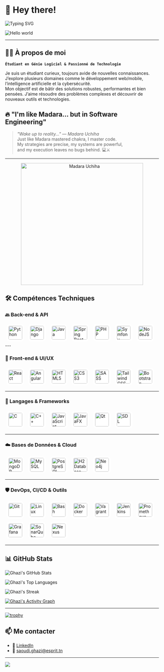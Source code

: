 # 👋 Hey there!

![Typing SVG](https://readme-typing-svg.demolab.com?font=Fira+Code&size=24&pause=1000&color=F75C7E&width=435&lines=Salut+je+suis+Ghazi+Saoudi;Étudiant+en+Génie+Logiciel;Passionné+par+l'IA%2C+la+cybersécurité%2C+le+dev)

<img src="https://raw.githubusercontent.com/sagar-viradiya/sagar-viradiya/master/resources/banner.png" alt="Hello world">

---

## 🧑‍💻 À propos de moi

**`Étudiant en Génie Logiciel & Passionné de Technologie`**

Je suis un étudiant curieux, toujours avide de nouvelles connaissances. J’explore plusieurs domaines comme le développement web/mobile, l’intelligence artificielle et la cybersécurité.  
Mon objectif est de bâtir des solutions robustes, performantes et bien pensées. J’aime résoudre des problèmes complexes et découvrir de nouveaux outils et technologies.

## 🔥 "I'm like Madara... but in Software Engineering"

> *"Wake up to reality..." — Madara Uchiha*  
> Just like Madara mastered chakra, I master code.  
> My strategies are precise, my systems are powerful,  
> and my execution leaves no bugs behind. 💻⚔️  
>
---

<p align="center">
  <img src="https://media.giphy.com/media/v1.Y2lkPWVjZjA1ZTQ3eXh1NnNvbWVmanJ4NGJhdjhoeHJjNmdoY2lvbGczaThhY204aTZyeCZlcD12MV9naWZzX3JlbGF0ZWQmY3Q9Zw/8SEnoMhrEeBDa/giphy.gif" alt="Madara Uchiha" width="400">
</p>



## 🛠️ Compétences Techniques

### 🔙 Back-end & API
<div align="left"> <img src="https://cdn.jsdelivr.net/gh/devicons/devicon/icons/python/python-original.svg" alt="Python" width="45" height="45" style="object-fit:contain; margin:5px; border-radius:10px; background:#fff; padding:6px;"/> <img src="https://cdn.jsdelivr.net/gh/devicons/devicon/icons/django/django-plain.svg" alt="Django" width="45" height="45" style="object-fit:contain; margin:5px; border-radius:10px; background:#fff; padding:6px;"/> <img src="https://cdn.jsdelivr.net/gh/devicons/devicon/icons/java/java-original.svg" alt="Java" width="45" height="45" style="object-fit:contain; margin:5px; border-radius:10px; background:#fff; padding:6px;"/> <img src="https://cdn.jsdelivr.net/gh/devicons/devicon/icons/spring/spring-original.svg" alt="Spring Boot" width="45" height="45" style="object-fit:contain; margin:5px; border-radius:10px; background:#fff; padding:6px;"/> <img src="https://cdn.jsdelivr.net/gh/devicons/devicon/icons/php/php-original.svg" alt="PHP" width="45" height="45" style="object-fit:contain; margin:5px; border-radius:10px; background:#fff; padding:6px;"/> <img src="https://cdn.jsdelivr.net/gh/devicons/devicon/icons/symfony/symfony-original.svg" alt="Symfony" width="45" height="45" style="object-fit:contain; margin:5px; border-radius:10px; background:#fff; padding:6px;"/> <img src="https://cdn.jsdelivr.net/gh/devicons/devicon/icons/nodejs/nodejs-original.svg" alt="NodeJS" width="45" height="45" style="object-fit:contain; margin:5px; border-radius:10px; background:#fff; padding:6px;"/> </div>
---

### 🎨 Front-end & UI/UX
<div align="left"> <img src="https://cdn.jsdelivr.net/gh/devicons/devicon/icons/react/react-original.svg" alt="React" width="45" height="45" style="object-fit:contain; margin:5px; border-radius:10px; background:#fff; padding:6px;"/> <img src="https://cdn.jsdelivr.net/gh/devicons/devicon/icons/angularjs/angularjs-original.svg" alt="Angular" width="45" height="45" style="object-fit:contain; margin:5px; border-radius:10px; background:#fff; padding:6px;"/> <img src="https://cdn.jsdelivr.net/gh/devicons/devicon/icons/html5/html5-original.svg" alt="HTML5" width="45" height="45" style="object-fit:contain; margin:5px; border-radius:10px; background:#fff; padding:6px;"/> <img src="https://cdn.jsdelivr.net/gh/devicons/devicon/icons/css3/css3-original.svg" alt="CSS3" width="45" height="45" style="object-fit:contain; margin:5px; border-radius:10px; background:#fff; padding:6px;"/> <img src="https://cdn.jsdelivr.net/gh/devicons/devicon/icons/sass/sass-original.svg" alt="SASS" width="45" height="45" style="object-fit:contain; margin:5px; border-radius:10px; background:#fff; padding:6px;"/> <img src="https://cdn.jsdelivr.net/gh/devicons/devicon/icons/tailwindcss/tailwindcss-original.svg" alt="TailwindCSS" width="45" height="45" style="object-fit:contain; margin:5px; border-radius:10px; background:#fff; padding:6px;"/> <img src="https://cdn.jsdelivr.net/gh/devicons/devicon/icons/bootstrap/bootstrap-original.svg" alt="Bootstrap" width="45" height="45" style="object-fit:contain; margin:5px; border-radius:10px; background:#fff; padding:6px;"/> </div>

---

### 🧠 Langages & Frameworks
<div align="left"> <img src="https://cdn.jsdelivr.net/gh/devicons/devicon/icons/c/c-original.svg" alt="C" width="45" height="45" style="object-fit:contain; margin:5px; border-radius:10px; background:#fff; padding:6px;"/> <img src="https://cdn.jsdelivr.net/gh/devicons/devicon/icons/cplusplus/cplusplus-original.svg" alt="C++" width="45" height="45" style="object-fit:contain; margin:5px; border-radius:10px; background:#fff; padding:6px;"/> <img src="https://cdn.jsdelivr.net/gh/devicons/devicon/icons/javascript/javascript-original.svg" alt="JavaScript" width="45" height="45" style="object-fit:contain; margin:5px; border-radius:10px; background:#fff; padding:6px;"/> <img src="https://cdn.jsdelivr.net/gh/devicons/devicon/icons/java/java-original.svg" alt="JavaFX" width="45" height="45" style="object-fit:contain; margin:5px; border-radius:10px; background:#fff; padding:6px;"/> <img src="https://cdn.jsdelivr.net/gh/devicons/devicon/icons/qt/qt-original.svg" alt="Qt" width="45" height="45" style="object-fit:contain; margin:5px; border-radius:10px; background:#fff; padding:6px;"/> <img src="https://cdn.jsdelivr.net/npm/simple-icons@v7/icons/sdl.svg" alt="SDL" width="45" height="45" style="object-fit:contain; margin:5px; border-radius:10px; background:#fff; padding:6px;"/> </div>

---

### ☁️ Bases de Données & Cloud
<div align="left"> <img src="https://cdn.jsdelivr.net/gh/devicons/devicon/icons/mongodb/mongodb-original.svg" alt="MongoDB" width="45" height="45" style="object-fit:contain; margin:5px; border-radius:10px; background:#fff; padding:6px;"/> <img src="https://cdn.jsdelivr.net/gh/devicons/devicon/icons/mysql/mysql-original.svg" alt="MySQL" width="45" height="45" style="object-fit:contain; margin:5px; border-radius:10px; background:#fff; padding:6px;"/> <img src="https://cdn.jsdelivr.net/gh/devicons/devicon/icons/postgresql/postgresql-original.svg" alt="PostgreSQL" width="45" height="45" style="object-fit:contain; margin:5px; border-radius:10px; background:#fff; padding:6px;"/> <img src="https://cdn.jsdelivr.net/npm/simple-icons@v7/icons/datagrip.svg" alt="H2 Database" width="45" height="45" style="object-fit:contain; margin:5px; border-radius:10px; background:#fff; padding:6px;"/> <img src="https://cdn.jsdelivr.net/npm/simple-icons@v7/icons/neo4j.svg" alt="Neo4j" width="45" height="45" style="object-fit:contain; margin:5px; border-radius:10px; background:#fff; padding:6px;"/> </div>

---

### 🛡️ DevOps, CI/CD & Outils
<div align="left"> <img src="https://cdn.jsdelivr.net/gh/devicons/devicon/icons/git/git-original.svg" alt="Git" width="45" height="45" style="object-fit:contain; margin:5px; border-radius:10px; background:#fff; padding:6px;"/> <img src="https://cdn.jsdelivr.net/gh/devicons/devicon/icons/linux/linux-original.svg" alt="Linux" width="45" height="45" style="object-fit:contain; margin:5px; border-radius:10px; background:#fff; padding:6px;"/> <img src="https://cdn.jsdelivr.net/gh/devicons/devicon/icons/bash/bash-original.svg" alt="Bash" width="45" height="45" style="object-fit:contain; margin:5px; border-radius:10px; background:#fff; padding:6px;"/> <img src="https://cdn.jsdelivr.net/gh/devicons/devicon/icons/docker/docker-original.svg" alt="Docker" width="45" height="45" style="object-fit:contain; margin:5px; border-radius:10px; background:#fff; padding:6px;"/> <img src="https://cdn.jsdelivr.net/gh/devicons/devicon/icons/vagrant/vagrant-original.svg" alt="Vagrant" width="45" height="45" style="object-fit:contain; margin:5px; border-radius:10px; background:#fff; padding:6px;"/> <img src="https://cdn.jsdelivr.net/gh/devicons/devicon/icons/jenkins/jenkins-original.svg" alt="Jenkins" width="45" height="45" style="object-fit:contain; margin:5px; border-radius:10px; background:#fff; padding:6px;"/> <img src="https://cdn.jsdelivr.net/gh/devicons/devicon/icons/prometheus/prometheus-original.svg" alt="Prometheus" width="45" height="45" style="object-fit:contain; margin:5px; border-radius:10px; background:#fff; padding:6px;"/> <img src="https://cdn.jsdelivr.net/gh/devicons/devicon/icons/grafana/grafana-original.svg" alt="Grafana" width="45" height="45" style="object-fit:contain; margin:5px; border-radius:10px; background:#fff; padding:6px;"/> <img src="https://cdn.jsdelivr.net/npm/simple-icons@v13/icons/sonarqube.svg" alt="SonarQube" width="45" height="45" style="object-fit:contain; margin:5px; border-radius:10px; background:#fff; padding:6px;"/> <img src="https://cdn.jsdelivr.net/npm/simple-icons@v13/icons/sonatype.svg" alt="Nexus" width="45" height="45" style="object-fit:contain; margin:5px; border-radius:10px; background:#fff; padding:6px;"/> </div>

---


## 📊 GitHub Stats

![Ghazi's GitHub Stats](https://github-readme-stats.vercel.app/api?username=ghazy001&show_icons=true&theme=radical)

![Ghazi's Top Languages](https://github-readme-stats.vercel.app/api/top-langs/?username=ghazy001&layout=compact&theme=radical)

![Ghazi's Streak](https://github-readme-streak-stats.herokuapp.com/?user=ghazy001&theme=radical)

[![Ghazi's Activity Graph](https://github-readme-activity-graph.vercel.app/graph?username=ghazy001&theme=dracula)](https://github.com/Ashutosh00710/github-readme-activity-graph)

---

[![trophy](https://github-profile-trophy.vercel.app/?username=ghazy001)](https://github.com/ryo-ma/github-profile-trophy)


<!--START_SECTION:waka-->
<!--END_SECTION:waka-->



## 📫 Me contacter

- 🔗 [LinkedIn](https://www.linkedin.com/in/ghazi-saoudi-5b6086271/)
- 📧 saoudi.ghazi@esprit.tn

---
<!-- Footer wave -->
<img src="https://capsule-render.vercel.app/api?type=waving&color=0:91EAE4,50:86A8E7,100:7F7FD5&height=120&section=footer"/>

